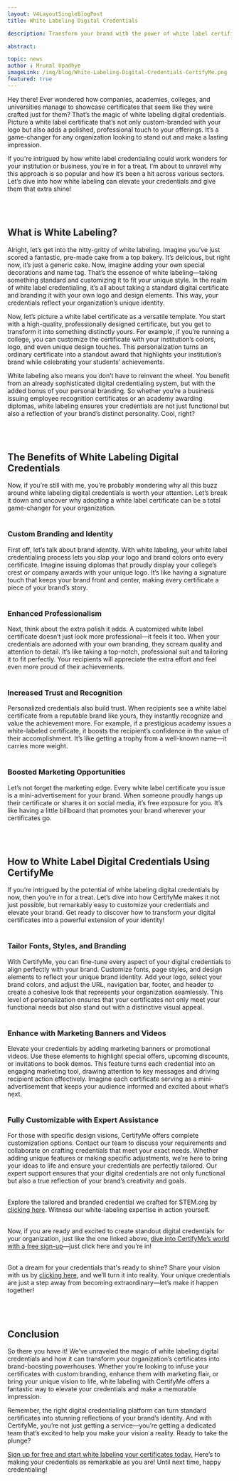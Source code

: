 ```yaml
---
layout: V4LayoutSingleBlogPost
title: White Labeling Digital Credentials

description: Transform your brand with the power of white label certificates! Explore how white label credentialing can elevate your credentials and set you apart.

abstract: 

topic: news
author : Mrunal Upadhye
imageLink: /img/blog/White-Labeling-Digital-Credentials-CertifyMe.png
featured: true
---
```



Hey there! Ever wondered how companies, academies, colleges, and universities manage to showcase certificates that seem like they were crafted just for them? That’s the magic of white labeling digital credentials. Picture a white label certificate that’s not only custom-branded with your logo but also adds a polished, professional touch to your offerings. It’s a game-changer for any organization looking to stand out and make a lasting impression.

If you're intrigued by how white label credentialing could work wonders for your institution or business, you're in for a treat. I’m about to unravel why this approach is so popular and how it’s been a hit across various sectors. Let’s dive into how white labeling can elevate your credentials and give them that extra shine!

<br>
<br>

## What is White Labeling?

Alright, let’s get into the nitty-gritty of white labeling. Imagine you’ve just scored a fantastic, pre-made cake from a top bakery. It’s delicious, but right now, it’s just a generic cake. Now, imagine adding your own special decorations and name tag. That’s the essence of white labeling—taking something standard and customizing it to fit your unique style. In the realm of white label credentialing, it’s all about taking a standard digital certificate and branding it with your own logo and design elements. This way, your credentials reflect your organization’s unique identity.

Now, let’s picture a white label certificate as a versatile template. You start with a high-quality, professionally designed certificate, but you get to transform it into something distinctly yours. For example, if you’re running a college, you can customize the certificate with your institution’s colors, logo, and even unique design touches. This personalization turns an ordinary certificate into a standout award that highlights your institution’s brand while celebrating your students’ achievements.

White labeling also means you don’t have to reinvent the wheel. You benefit from an already sophisticated digital credentialing system, but with the added bonus of your personal branding. So whether you’re a business issuing employee recognition certificates or an academy awarding diplomas, white labeling ensures your credentials are not just functional but also a reflection of your brand’s distinct personality. Cool, right?

<br>
<br>

## The Benefits of White Labeling Digital Credentials
Now, if you’re still with me, you’re probably wondering why all this buzz around white labeling digital credentials is worth your attention. Let’s break it down and uncover why adopting a white label certificate can be a total game-changer for your organization.
<br>
<br>

### Custom Branding and Identity
First off, let’s talk about brand identity. With white labeling, your white label credentialing process lets you slap your logo and brand colors onto every certificate. Imagine issuing diplomas that proudly display your college’s crest or company awards with your unique logo. It’s like having a signature touch that keeps your brand front and center, making every certificate a piece of your brand’s story.
<br>
<br>

### Enhanced Professionalism
Next, think about the extra polish it adds. A customized white label certificate doesn’t just look more professional—it feels it too. When your credentials are adorned with your own branding, they scream quality and attention to detail. It’s like taking a top-notch, professional suit and tailoring it to fit perfectly. Your recipients will appreciate the extra effort and feel even more proud of their achievements.
<br>
<br>

### Increased Trust and Recognition
Personalized credentials also build trust. When recipients see a white label certificate from a reputable brand like yours, they instantly recognize and value the achievement more. For example, if a prestigious academy issues a white-labeled certificate, it boosts the recipient’s confidence in the value of their accomplishment. It’s like getting a trophy from a well-known name—it carries more weight.
<br>
<br>

### Boosted Marketing Opportunities
Let’s not forget the marketing edge. Every white label certificate you issue is a mini-advertisement for your brand. When someone proudly hangs up their certificate or shares it on social media, it’s free exposure for you. It’s like having a little billboard that promotes your brand wherever your certificates go.

<br>
<br>

## How to White Label Digital Credentials Using CertifyMe
If you’re intrigued by the potential of white labeling digital credentials by now, then you’re in for a treat. Let’s dive into how CertifyMe makes it not just possible, but remarkably easy to customize your credentials and elevate your brand. Get ready to discover how to transform your digital certificates into a powerful extension of your identity!
<br>
<br>

### Tailor Fonts, Styles, and Branding
With CertifyMe, you can fine-tune every aspect of your digital credentials to align perfectly with your brand. Customize fonts, page styles, and design elements to reflect your unique brand identity. Add your logo, select your brand colors, and adjust the URL, navigation bar, footer, and header to create a cohesive look that represents your organization seamlessly. This level of personalization ensures that your certificates not only meet your functional needs but also stand out with a distinctive visual appeal.
<br>
<br>

### Enhance with Marketing Banners and Videos
Elevate your credentials by adding marketing banners or promotional videos. Use these elements to highlight special offers, upcoming discounts, or invitations to book demos. This feature turns each credential into an engaging marketing tool, drawing attention to key messages and driving recipient action effectively. Imagine each certificate serving as a mini-advertisement that keeps your audience informed and excited about what’s next.
<br>
<br>

### Fully Customizable with Expert Assistance
For those with specific design visions, CertifyMe offers complete customization options. Contact our team to discuss your requirements and collaborate on crafting credentials that meet your exact needs. Whether adding unique features or making specific adjustments, we’re here to bring your ideas to life and ensure your credentials are perfectly tailored. Our expert support ensures that your digital credentials are not only functional but also a true reflection of your brand’s creativity and goals.
<br>
<br>

Explore the tailored and branded credential we crafted for STEM.org by [clicking here](https://app.certifyme.online/verify/135bf56f10644). Witness our white-labeling expertise in action yourself.
<br>
<br>


Now, if you are ready and excited to create standout digital credentials for your organization, just like the one linked above,  [dive into CertifyMe’s world with a free sign-up](https://www.certifyme.online/)—just click here and you’re in! 
<br>
<br>


Got a dream for your credentials that's ready to shine? Share your vision with us by [clicking here](https://info.certifyme.online/talk-with-expert), and we’ll turn it into reality. Your unique credentials are just a step away from becoming extraordinary—let’s make it happen together!

<br>
<br>

## Conclusion
So there you have it! We’ve unraveled the magic of white labeling digital credentials and how it can transform your organization’s certificates into brand-boosting powerhouses. Whether you’re looking to infuse your certificates with custom branding, enhance them with marketing flair, or bring your unique vision to life, white labeling with CertifyMe offers a fantastic way to elevate your credentials and make a memorable impression.

Remember, the right digital credentialing platform can turn standard certificates into stunning reflections of your brand’s identity. And with CertifyMe, you’re not just getting a service—you’re getting a dedicated team that’s excited to help you make your vision a reality. Ready to take the plunge?

[Sign up for free and start white labeling your certificates today.](https://credential.certifyme.online/auth/preregister/nav@certifyme.online) Here’s to making your credentials as remarkable as you are! Until next time, happy credentialing!




